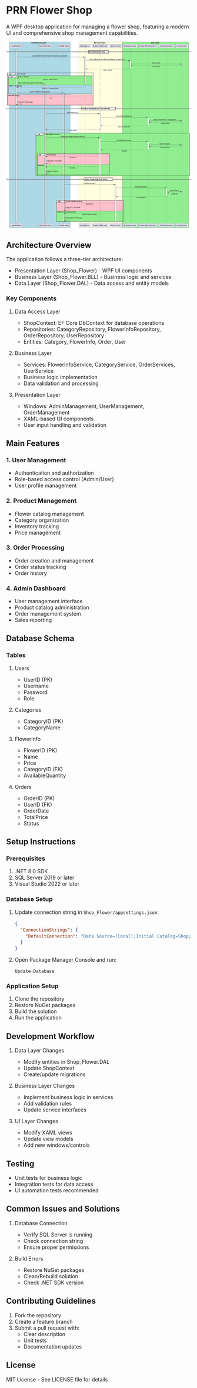 # PRN Flower Shop

A WPF desktop application for managing a flower shop, featuring a modern UI and comprehensive shop management capabilities.

![PRN_FlowerShop_Sequence](Document/PRN_FlowerShop_Sequence.svg)

## Architecture Overview

The application follows a three-tier architecture:
- Presentation Layer (Shop_Flower) - WPF UI components
- Business Layer (Shop_Flower.BLL) - Business logic and services
- Data Layer (Shop_Flower.DAL) - Data access and entity models

### Key Components

1. Data Access Layer
   - ShopContext: EF Core DbContext for database operations
   - Repositories: CategoryRepository, FlowerInfoRepository, OrderRepository, UserRepository
   - Entities: Category, FlowerInfo, Order, User

2. Business Layer
   - Services: FlowerInfoService, CategoryService, OrderServices, UserService
   - Business logic implementation
   - Data validation and processing

3. Presentation Layer
   - Windows: AdminManagement, UserManagement, OrderManagement
   - XAML-based UI components
   - User input handling and validation

## Main Features

### 1. User Management
- Authentication and authorization
- Role-based access control (Admin/User)
- User profile management

### 2. Product Management
- Flower catalog management
- Category organization
- Inventory tracking
- Price management

### 3. Order Processing
- Order creation and management
- Order status tracking
- Order history

### 4. Admin Dashboard
- User management interface
- Product catalog administration
- Order management system
- Sales reporting

## Database Schema

### Tables
1. Users
   - UserID (PK)
   - Username
   - Password
   - Role

2. Categories
   - CategoryID (PK)
   - CategoryName

3. FlowerInfo
   - FlowerID (PK)
   - Name
   - Price
   - CategoryID (FK)
   - AvailableQuantity

4. Orders
   - OrderID (PK)
   - UserID (FK)
   - OrderDate
   - TotalPrice
   - Status

## Setup Instructions

### Prerequisites
1. .NET 8.0 SDK
2. SQL Server 2019 or later
3. Visual Studio 2022 or later

### Database Setup
1. Update connection string in `Shop_Flower/appsettings.json`:
   ```json
   {
     "ConnectionStrings": {
       "DefaultConnection": "Data Source=(local);Initial Catalog=Shop;User ID=sa;Password=1234567890;TrustServerCertificate=True"
     }
   }
   ```

2. Open Package Manager Console and run:
   ```
   Update-Database
   ```

### Application Setup
1. Clone the repository
2. Restore NuGet packages
3. Build the solution
4. Run the application

## Development Workflow

1. Data Layer Changes
   - Modify entities in Shop_Flower.DAL
   - Update ShopContext
   - Create/update migrations

2. Business Layer Changes
   - Implement business logic in services
   - Add validation rules
   - Update service interfaces

3. UI Layer Changes
   - Modify XAML views
   - Update view models
   - Add new windows/controls

## Testing

- Unit tests for business logic
- Integration tests for data access
- UI automation tests recommended

## Common Issues and Solutions

1. Database Connection
   - Verify SQL Server is running
   - Check connection string
   - Ensure proper permissions

2. Build Errors
   - Restore NuGet packages
   - Clean/Rebuild solution
   - Check .NET SDK version

## Contributing Guidelines

1. Fork the repository
2. Create a feature branch
3. Submit a pull request with:
   - Clear description
   - Unit tests
   - Documentation updates

## License

MIT License - See LICENSE file for details
